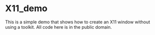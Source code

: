 # X11_demo

This is a simple demo that shows how to create an X11 window without using a toolkit. All code here is in the public domain.
